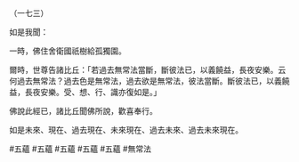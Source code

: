 （一七三）

如是我聞：

一時，佛住舍衛國祇樹給孤獨園。

爾時，世尊告諸比丘：「若過去無常法當斷，斷彼法已，以義饒益，長夜安樂。云何過去無常法？過去色是無常法，過去欲是無常法，彼法當斷。斷彼法已，以義饒益，長夜安樂。受、想、行、識亦復如是。」

佛說此經已，諸比丘聞佛所說，歡喜奉行。

如是未來、現在、過去現在、未來現在、過去未來、過去未來現在。



#五蘊
#五蘊
#五蘊
#五蘊
#五蘊
#無常法
